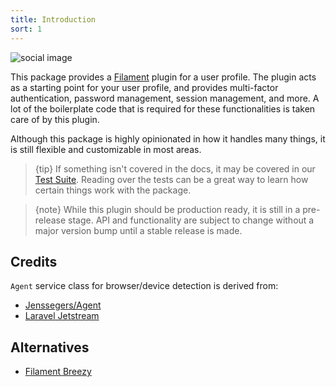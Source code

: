 ```yaml
---
title: Introduction
sort: 1
---
```


![social image](https://github.com/rawilk/profile-filament-plugin/blob/main/assets/images/social-image.png)

This package provides a [Filament](https://filamentphp.com/) plugin for a user profile. The plugin acts as a starting point for your user profile, and provides
multi-factor authentication, password management, session management, and more. A lot of the boilerplate code that is required for these functionalities
is taken care of by this plugin.

Although this package is highly opinionated in how it handles many things, it is still flexible and customizable in most areas.

> {tip} If something isn't covered in the docs, it may be covered in our [Test Suite](https://github.com/rawilk/profile-filament-plugin/tree/{branch}/tests). Reading over the tests can be a great way to learn how certain things work with the package.

> {note} While this plugin should be production ready, it is still in a pre-release stage. API and functionality are subject to change
> without a major version bump until a stable release is made.

## Credits

`Agent` service class for browser/device detection is derived from:

-   [Jenssegers/Agent](https://github.com/jenssegers/agent)
-   [Laravel Jetstream](https://github.com/laravel/jetstream)

## Alternatives

-   [Filament Breezy](https://github.com/jeffgreco13/filament-breezy)

